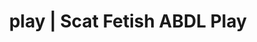 ---
categories:
- NSFW Art
- Body Positivity
- Shibari
- Latex Fetish
- Femdom
image: /assets/images/1747714247588.webp
layout: post
schema:
  description: Premium adult content featuring Scat Fetish, ABDL Play. High-quality
    images with erotic themes.
  keywords:
  - Nerdy Seduction
  - ABDL Play
  - Vintage Boudoir
  - Scat Fetish
  - Sapphic Desires
  - E-Girl Erotica
  - Queer Kinks
  name: 1747714247588 | Scat Fetish ABDL Play
  type: VisualArtwork
seo:
  description: Featured content with premium ABDL Play, Scat Fetish. HD images available.
  keywords: ABDL Play, Scat Fetish
  og_image: /assets/images/1747714247588.webp
  schema_type: VisualArtwork
tags:
- '#play'
- Scat Fetish
- ABDL Play
title: play | Scat Fetish ABDL Play
---